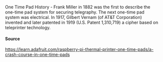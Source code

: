 One Time Pad History - Frank Miller in 1882 was the first to describe the one-time pad system for securing telegraphy. The next one-time pad system was electrical. In 1917, Gilbert Vernam (of AT&T Corporation) invented and later patented in 1919 (U.S. Patent 1,310,719) a cipher based on teleprinter technology.
#### Source
https://learn.adafruit.com/raspberry-pi-thermal-printer-one-time-pads/a-crash-course-in-one-time-pads
